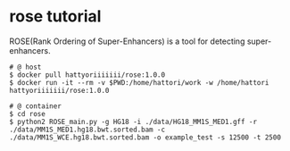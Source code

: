 # rose tutorial

ROSE(Rank Ordering of Super-Enhancers) is a tool for detecting super-enhancers.

```
# @ host
$ docker pull hattyoriiiiiii/rose:1.0.0
$ docker run -it --rm -v $PWD:/home/hattori/work -w /home/hattori hattyoriiiiiii/rose:1.0.0

# @ container
$ cd rose
$ python2 ROSE_main.py -g HG18 -i ./data/HG18_MM1S_MED1.gff -r ./data/MM1S_MED1.hg18.bwt.sorted.bam -c ./data/MM1S_WCE.hg18.bwt.sorted.bam -o example_test -s 12500 -t 2500
```